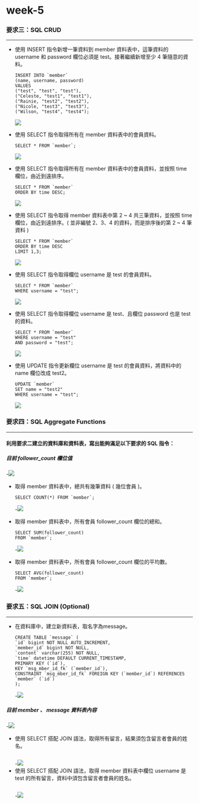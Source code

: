# week-5

### 要求三：SQL CRUD
---

* 使用 INSERT 指令新增一筆資料到 member 資料表中，這筆資料的 username 和 password 欄位必須是 test。接著繼續新增至少 4 筆隨意的資料。<br>
  ``` mysql
  INSERT INTO `member`
  (name, username, password)
  VALUES
  ("test", "test", "test"),
  ("Celeste, "test1", "test1"),
  ("Rainie, "test2", "test2"),
  ("Nicole, "test3", "test3"),
  ("Wilson, "test4", "test4");
  ```
  ![](https://github.com/Celeste17/week-5/blob/main/week5%20mysql%E6%88%AA%E5%9C%96/3-1.png) <br>
  
* 使用 SELECT 指令取得所有在 member 資料表中的會員資料。<br>
  ``` mysql
  SELECT * FROM `member`;
  ```
  ![](https://github.com/Celeste17/week-5/blob/main/week5%20mysql%E6%88%AA%E5%9C%96/3-2.png)<br>
  
* 使用 SELECT 指令取得所有在 member 資料表中的會員資料，並按照 time 欄位，由近到遠排序。<br>
  ``` mysql
  SELECT * FROM `member`
  ORDER BY time DESC;
  ```
  ![](https://github.com/Celeste17/week-5/blob/main/week5%20mysql%E6%88%AA%E5%9C%96/3-3.png)<br>
  
* 使用 SELECT 指令取得 member 資料表中第 2 ~ 4 共三筆資料，並按照 time 欄位，由近到遠排序。( 並非編號 2、3、4 的資料，而是排序後的第 2 ~ 4 筆資料 )<br>
  ``` mysql
  SELECT * FROM `member`
  ORDER BY time DESC
  LIMIT 1,3;
  ```
  ![](https://github.com/Celeste17/week-5/blob/main/week5%20mysql%E6%88%AA%E5%9C%96/3-4.png)<br>
  
* 使用 SELECT 指令取得欄位 username 是 test 的會員資料。<br>
  ``` mysql
  SELECT * FROM `member`
  WHERE username = "test";
  ```
  ![](https://github.com/Celeste17/week-5/blob/main/week5%20mysql%E6%88%AA%E5%9C%96/3-5.png)<br>
  
* 使用 SELECT 指令取得欄位 username 是 test、且欄位 password 也是 test 的資料。<br>
  ``` mysql
  SELECT * FROM `member`
  WHERE username = "test"
  AND password = "test"; 
  ```
  ![](https://github.com/Celeste17/week-5/blob/main/week5%20mysql%E6%88%AA%E5%9C%96/3-6.png)<br>
  
* 使用 UPDATE 指令更新欄位 username 是 test 的會員資料，將資料中的 name 欄位改成 test2。<br>
  ``` mysql
  UPDATE `member`
  SET name = "test2"
  WHERE username = "test";
  ```
  ![](https://github.com/Celeste17/week-5/blob/main/week5%20mysql%E6%88%AA%E5%9C%96/3-7.png)<br>
  


### 要求四：SQL Aggregate Functions
---
#### 利用要求二建立的資料庫和資料表，寫出能夠滿足以下要求的 SQL 指令：<br>
##### 目前 follower_count 欄位值
  -![](https://github.com/Celeste17/week-5/blob/main/week5%20mysql%E6%88%AA%E5%9C%96/4-0.png)<br>
  
* 取得 member 資料表中，總共有幾筆資料 ( 幾位會員 )。<br>
  ``` mysql
  SELECT COUNT(*) FROM `member`;
  ```
  -![](https://github.com/Celeste17/week-5/blob/main/week5%20mysql%E6%88%AA%E5%9C%96/4-1.png)<br>
  
* 取得 member 資料表中，所有會員 follower_count 欄位的總和。<br>
  ``` mysql
  SELECT SUM(follower_count)
  FROM `member`;
  ```
  -![](https://github.com/Celeste17/week-5/blob/main/week5%20mysql%E6%88%AA%E5%9C%96/4-2.png)<br>
  
* 取得 member 資料表中，所有會員 follower_count 欄位的平均數。<br>
  ``` mysql
  SELECT AVG(follower_count)
  FROM `member`;
  ```
  -![](https://github.com/Celeste17/week-5/blob/main/week5%20mysql%E6%88%AA%E5%9C%96/4-3.png)<br>


### 要求五：SQL JOIN (Optional)
---
* 在資料庫中，建立新資料表，取名字為message。<br>
  ``` mysql
  CREATE TABLE `message` (
  `id` bigint NOT NULL AUTO_INCREMENT,
  `member_id` bigint NOT NULL,
  `content` varchar(255) NOT NULL,
  `time` datetime DEFAULT CURRENT_TIMESTAMP,
  PRIMARY KEY (`id`),
  KEY `msg_mber_id_fk` (`member_id`),
  CONSTRAINT `msg_mber_id_fk` FOREIGN KEY (`member_id`) REFERENCES `member` (`id`)
  );
  ```
  -![](https://github.com/Celeste17/week-5/blob/main/week5%20mysql%E6%88%AA%E5%9C%96/5-1.png) <br>
##### 目前 member 、 message 資料表內容
  -![](https://github.com/Celeste17/week-5/blob/main/week5%20mysql%E6%88%AA%E5%9C%96/5-2.0.png)
* 使用 SELECT 搭配 JOIN 語法，取得所有留言，結果須包含留言者會員的姓名。<br>
  ``` mysql
  
  ```
  -![](https://github.com/Celeste17/week-5/blob/main/week5%20mysql%E6%88%AA%E5%9C%96/5-2.png)
* 使用 SELECT 搭配 JOIN 語法，取得 member 資料表中欄位 username 是 test 的所有留言，資料中須包含留言者會員的姓名。<br>
  ``` mysql
  
  ```
  -![](https://github.com/Celeste17/week-5/blob/main/week5%20mysql%E6%88%AA%E5%9C%96/5-3.png)
  
